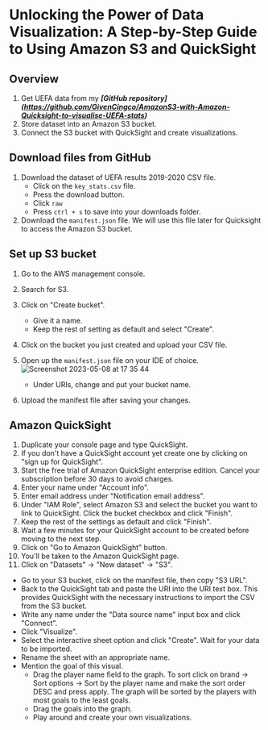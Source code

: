 # Unlocking the Power of Data Visualization: A Step-by-Step Guide to Using Amazon S3 and QuickSight 

## Overview

1. Get UEFA data from my ***[GitHub repository] (https://github.com/GivenCingco/AmazonS3-with-Amazon-Quicksight-to-visualise-UEFA-stats)***
2. Store dataset into an Amazon S3 bucket.
3. Connect the S3 bucket with QuickSight and create visualizations.

## Download files from GitHub

1. Download the dataset of UEFA results 2019-2020 CSV file.
   - Click on the `key_stats.csv` file.
   - Press the download button.
   - Click `raw`
   - Press `ctrl + s` to save into your downloads folder.
2. Download the `manifest.json` file. We will use this file later for Quicksight to access the Amazon S3 bucket.
   

## Set up S3 bucket

1. Go to the AWS management console.
2. Search for S3.
3. Click on "Create bucket".
   - Give it a name.
   - Keep the rest of setting as default and select "Create".
4. Click on the bucket you just created and upload your CSV file.
5. Open up the `manifest.json` file on your IDE of choice.
![Screenshot 2023-05-08 at 17 35 44](https://user-images.githubusercontent.com/50238769/236867065-781e4149-86e6-46d8-84a2-6f10d8f769eb.png)

   - Under URIs, change and put your bucket name.
6. Upload the manifest file after saving your changes.

## Amazon QuickSight

1. Duplicate your console page and type QuickSight.
2. If you don't have a QuickSight account yet create one by clicking on "sign up for QuickSight".
3. Start the free trial of Amazon QuickSight enterprise edition. Cancel your subscription before 30 days to avoid charges.
4. Enter your name under "Account info".
5. Enter email address under "Notification email address".
6. Under "IAM Role", select Amazon S3 and select the bucket you want to link to QuickSight. Click the bucket checkbox and click "Finish".
7. Keep the rest of the settings as default and click "Finish".
8. Wait a few minutes for your QuickSight account to be created before moving to the next step.
9. Click on "Go to Amazon QuickSight" button.
10. You'll be taken to the Amazon QuickSight page.
11. Click on "Datasets" -> "New dataset" -> "S3".
   - Go to your S3 bucket, click on the manifest file, then copy "S3 URL".
   - Back to the QuickSight tab and paste the URI into the URI text box. This provides QuickSight with the necessary instructions to import the CSV from the S3 bucket.
   - Write any name under the "Data source name" input box and click "Connect".
   - Click "Visualize".
   - Select the interactive sheet option and click "Create". Wait for your data to be imported.
   - Rename the sheet with an appropriate name.
   - Mention the goal of this visual.
     - Drag the player name field to the graph. To sort click on brand -> Sort options -> Sort by the player name and make the sort order DESC and press apply. The graph will be sorted by the players with most goals to the least goals.
     - Drag the goals into the graph.
     - Play around and create your own visualizations.
